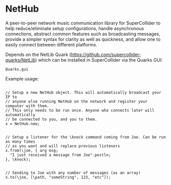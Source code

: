 NetHub
======

A peer-to-peer network music communication library for SuperCollider
to help reduce/eliminate setup configurations, handle asynchronous connections, abstract common features such as broadcasting messages, provide a simpler syntax for clarity as well as quickness, and allow one to easily connect between different platforms.

Depends on the NetLib Quark (https://github.com/supercollider-quarks/NetLib) 
which can be installed in SuperCollider via the Quarks GUI:
```
Quarks.gui
```

Example usage:

<pre><code>
// Setup a new NetHub object. This will automatically broadcast your IP to 
// anyone else running NetHub on the network and register your computer with them.
// This only needs to be run once. Anyone who connects later will automatically
// be connected to you, and you to them.
x = NetHub.new;


// Setup a listener for the \knock command coming from Joe. Can be run as many times 
// as you want and will replace previous listeners
x.from(\joe, { arg msg;
  "I just received a message from Joe".postln;
}, \knock);


// Sending to Joe with any number of messages (as an array)
x.to(\joe, [\path, "someString", 123, "etc"]);
</code></pre>
